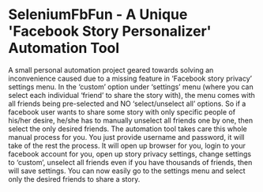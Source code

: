 # SeleniumFbFun - A Unique 'Facebook Story Personalizer' Automation Tool

A small personal automation project geared towards solving an inconvenience caused due to a missing feature in ‘Facebook story privacy’ settings menu. In the ‘custom’ option under ‘settings’ menu (where you can select each individual ‘friend’ to share the story with), the menu comes with all friends being pre-selected and NO ‘select/unselect all’ options. So if a facebook user wants to share some story with only specific people of his/her desire, he/she has to manually unselect all friends one by one, then select the only desired friends. The automation tool takes care this whole manual process for you. You just provide username and password, it will take of the rest the process. It will open up browser for you, login to your facebook account for you, open up story privacy settings, change settings to ‘custom’, unselect all friends even if you have thousands of friends, then will save settings. You can now easily go to the settings menu and select only the desired friends to share a story.
